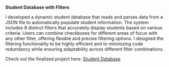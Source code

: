 <b> Student Database with FIlters </b> 

I developed a dynamic student database that reads and parses data from a JSON file to automatically populate student 
information. The system includes 8 distinct filters that accurately display students based on various criteria. 
Users can combine checkboxes for different areas of focus with any other filter, offering flexible and precise filtering 
options. I designed the filtering functionality to be highly efficient and to minimizing code redundancy while 
ensuring adaptability across different filter combinations. 

Check out the finalized project here: <a href="#">Student Database</a>

